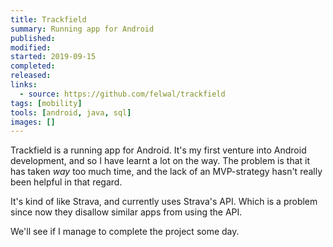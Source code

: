 ```yaml
---
title: Trackfield
summary: Running app for Android
published:
modified:
started: 2019-09-15
completed:
released:
links:
  - source: https://github.com/felwal/trackfield
tags: [mobility]
tools: [android, java, sql]
images: []
---
```


Trackfield is a running app for Android. It's my first venture into Android development, and so I have learnt a lot on the way. The problem is that it has taken _way_ too much time, and the lack of an MVP-strategy hasn't really been helpful in that regard.

It's kind of like Strava, and currently uses Strava's API. Which is a problem since now they disallow similar apps from using the API.

We'll see if I manage to complete the project some day.
